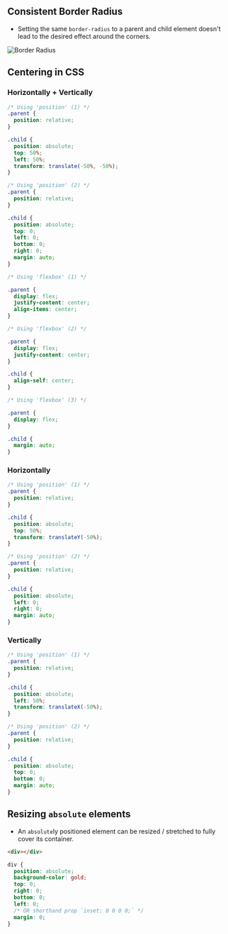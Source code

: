 ## Consistent Border Radius

- Setting the same `border-radius` to a parent and child element doesn't lead to the desired effect around the corners.

![Border Radius](snippets.border-radius.png)

## Centering in CSS

### Horizontally + Vertically

```css
/* Using 'position' (1) */
.parent {
  position: relative;
}

.child {
  position: absolute;
  top: 50%;
  left: 50%;
  transform: translate(-50%, -50%);
}

/* Using 'position' (2) */
.parent {
  position: relative;
}

.child {
  position: absolute;
  top: 0;
  left: 0;
  bottom: 0;
  right: 0;
  margin: auto;
}

/* Using 'flexbox' (1) */

.parent {
  display: flex;
  justify-content: center;
  align-items: center;
}

/* Using 'flexbox' (2) */

.parent {
  display: flex;
  justify-content: center;
}

.child {
  align-self: center;
}

/* Using 'flexbox' (3) */

.parent {
  display: flex;
}

.child {
  margin: auto;
}
```

### Horizontally

```css
/* Using 'position' (1) */
.parent {
  position: relative;
}

.child {
  position: absolute;
  top: 50%;
  transform: translateY(-50%);
}

/* Using 'position' (2) */
.parent {
  position: relative;
}

.child {
  position: absolute;
  left: 0;
  right: 0;
  margin: auto;
}
```

### Vertically

```css
/* Using 'position' (1) */
.parent {
  position: relative;
}

.child {
  position: absolute;
  left: 50%;
  transform: translateX(-50%);
}

/* Using 'position' (2) */
.parent {
  position: relative;
}

.child {
  position: absolute;
  top: 0;
  bottom: 0;
  margin: auto;
}
```

## Resizing `absolute` elements

- An `absolute`ly positioned element can be resized / stretched to fully cover its container.

```html
<div></div>
```

```css
div {
  position: absolute;
  background-color: gold;
  top: 0;
  right: 0;
  bottom: 0;
  left: 0;
  /* OR shorthand prop `inset: 0 0 0 0;` */
  margin: 0;
}
```
